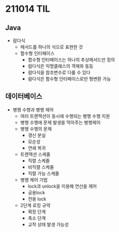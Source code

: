 # 211014 TIL
## Java
- 람다식
	- 메서드를 하나의 식으로 표현한 것
	- 함수형 인터페이스
		+ 함수형 인터페이스는 하나의 추상메서드만 정의
		+ 람다식은 익명클래스의 객체와 동등
		+ 람다식을 참조변수로 다룰 수 있다
		+ 람다식은 함수형 인터페이스로만 형변환 가능
## 데이터베이스
- 병행 수행과 병행 제어
	- 여러 트랜잭션이 동시에 수행되는 병행 수행 지원
	- 병행 수행에 문제 발생을 막아주는 병행제어
	- 병행 수행의 문제
		+ 갱신 분실
		+ 모순성
		+ 연쇄 복귀
	- 트랜잭션 스케줄
		+ 직렬 스케줄
		+ 비직렬 스케줄
		+ 직렬 가능 스케줄
	- 병행 제어 기법
		+ lock과 unlock을 이용해 연산을 제어
		+ 공용lock
		+ 전용 lock
	- 2단계 로킹 규약
		+ 확장 단계
		+ 축소 단계
		+ 교착 상태 발생 가능성

